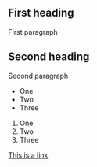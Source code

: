 ## First heading
First paragraph

## Second heading
Second paragraph

* One
* Two
* Three

1. One
2. Two
3. Three

[This is a link](http://example.com)
